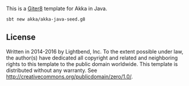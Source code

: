 This is a [Giter8][g8] template for Akka in Java.

```
sbt new akka/akka-java-seed.g8
```

License
-------
Written in 2014-2016 by Lightbend, Inc.
To the extent possible under law, the author(s) have dedicated all copyright and related and neighboring rights to
this template to the public domain worldwide. This template is distributed without any warranty.
See <http://creativecommons.org/publicdomain/zero/1.0/>.

[g8]: http://www.foundweekends.org/giter8/
